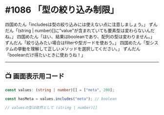 # #1086 「型の絞り込み制限」

四国めたん「includesは型の絞り込みには使えない点に注意しましょう。」
ずんだん「(string | number)[]に"value"が含まれていても要素型は変わらないんだね。」
四国めたん「はい、結果はbooleanであり、配列の型は変わりません。」
ずんだん「絞り込みたい場合はfilterや型ガードを使おう。」
四国めたん「型システムの挙動を理解して正しいメソッドを選択してください。」
ずんだん「booleanだけ得たいときに使おうね！」

---

## 📺 画面表示用コード

```typescript
const values: (string | number)[] = ["meta", 200];

const hasMeta = values.includes("meta"); // boolean

// valuesの型は依然として (string | number)[]
```
